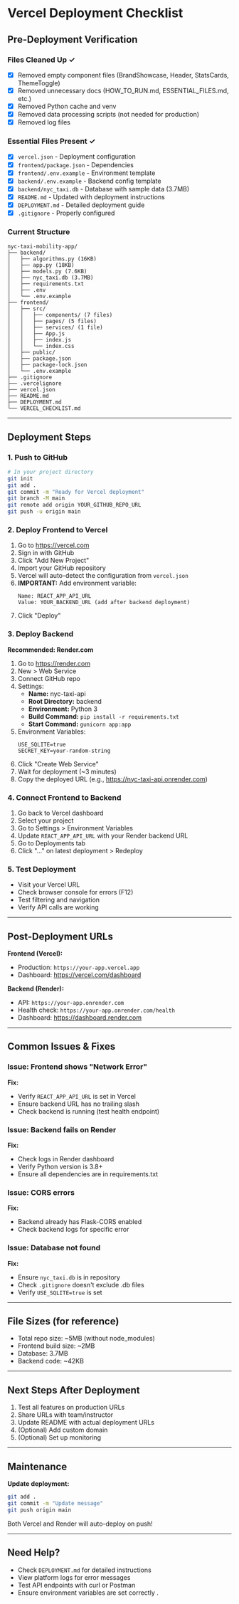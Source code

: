 # Vercel Deployment Checklist

## Pre-Deployment Verification

### Files Cleaned Up ✓
- [x] Removed empty component files (BrandShowcase, Header, StatsCards, ThemeToggle)
- [x] Removed unnecessary docs (HOW_TO_RUN.md, ESSENTIAL_FILES.md, etc.)
- [x] Removed Python cache and venv
- [x] Removed data processing scripts (not needed for production)
- [x] Removed log files
      
### Essential Files Present ✓
- [x] `vercel.json` - Deployment configuration
- [x] `frontend/package.json` - Dependencies
- [x] `frontend/.env.example` - Environment template
- [x] `backend/.env.example` - Backend config template
- [x] `backend/nyc_taxi.db` - Database with sample data (3.7MB)
- [x] `README.md` - Updated with deployment instructions
- [x] `DEPLOYMENT.md` - Detailed deployment guide
- [x] `.gitignore` - Properly configured

### Current Structure
```
nyc-taxi-mobility-app/
├── backend/
│   ├── algorithms.py (16KB)
│   ├── app.py (18KB)
│   ├── models.py (7.6KB)
│   ├── nyc_taxi.db (3.7MB)
│   ├── requirements.txt
│   ├── .env
│   └── .env.example
├── frontend/
│   ├── src/
│   │   ├── components/ (7 files)
│   │   ├── pages/ (5 files)
│   │   ├── services/ (1 file)
│   │   ├── App.js
│   │   ├── index.js
│   │   └── index.css
│   ├── public/
│   ├── package.json
│   ├── package-lock.json
│   └── .env.example
├── .gitignore
├── .vercelignore
├── vercel.json
├── README.md
├── DEPLOYMENT.md
└── VERCEL_CHECKLIST.md
```

---

## Deployment Steps

### 1. Push to GitHub
```bash
# In your project directory
git init
git add .
git commit -m "Ready for Vercel deployment"
git branch -M main
git remote add origin YOUR_GITHUB_REPO_URL
git push -u origin main
```

### 2. Deploy Frontend to Vercel

1. Go to https://vercel.com
2. Sign in with GitHub
3. Click "Add New Project"
4. Import your GitHub repository
5. Vercel will auto-detect the configuration from `vercel.json`
6. **IMPORTANT:** Add environment variable:
   ```
   Name: REACT_APP_API_URL
   Value: YOUR_BACKEND_URL (add after backend deployment)
   ```
7. Click "Deploy"

### 3. Deploy Backend

**Recommended: Render.com**

1. Go to https://render.com
2. New > Web Service
3. Connect GitHub repo
4. Settings:
   - **Name:** nyc-taxi-api
   - **Root Directory:** backend
   - **Environment:** Python 3
   - **Build Command:** `pip install -r requirements.txt`
   - **Start Command:** `gunicorn app:app`
5. Environment Variables:
   ```
   USE_SQLITE=true
   SECRET_KEY=your-random-string
   ```
6. Click "Create Web Service"
7. Wait for deployment (~3 minutes)
8. Copy the deployed URL (e.g., https://nyc-taxi-api.onrender.com)

### 4. Connect Frontend to Backend

1. Go back to Vercel dashboard
2. Select your project
3. Go to Settings > Environment Variables
4. Update `REACT_APP_API_URL` with your Render backend URL
5. Go to Deployments tab
6. Click "..." on latest deployment > Redeploy

### 5. Test Deployment

- Visit your Vercel URL
- Check browser console for errors (F12)
- Test filtering and navigation
- Verify API calls are working

---

## Post-Deployment URLs

**Frontend (Vercel):**
- Production: `https://your-app.vercel.app`
- Dashboard: https://vercel.com/dashboard

**Backend (Render):**
- API: `https://your-app.onrender.com`
- Health check: `https://your-app.onrender.com/health`
- Dashboard: https://dashboard.render.com

---

## Common Issues & Fixes

### Issue: Frontend shows "Network Error"
**Fix:**
- Verify `REACT_APP_API_URL` is set in Vercel
- Ensure backend URL has no trailing slash
- Check backend is running (test health endpoint)

### Issue: Backend fails on Render
**Fix:**
- Check logs in Render dashboard
- Verify Python version is 3.8+
- Ensure all dependencies are in requirements.txt

### Issue: CORS errors
**Fix:**
- Backend already has Flask-CORS enabled
- Check backend logs for specific error

### Issue: Database not found
**Fix:**
- Ensure `nyc_taxi.db` is in repository
- Check `.gitignore` doesn't exclude .db files
- Verify `USE_SQLITE=true` is set

---

## File Sizes (for reference)

- Total repo size: ~5MB (without node_modules)
- Frontend build size: ~2MB
- Database: 3.7MB
- Backend code: ~42KB

---

## Next Steps After Deployment

1. Test all features on production URLs
2. Share URLs with team/instructor
3. Update README with actual deployment URLs
4. (Optional) Add custom domain
5. (Optional) Set up monitoring

---

## Maintenance

**Update deployment:**
```bash
git add .
git commit -m "Update message"
git push origin main
```

Both Vercel and Render will auto-deploy on push!

---

## Need Help?

- Check `DEPLOYMENT.md` for detailed instructions
- View platform logs for error messages
- Test API endpoints with curl or Postman
- Ensure environment variables are set correctly .
